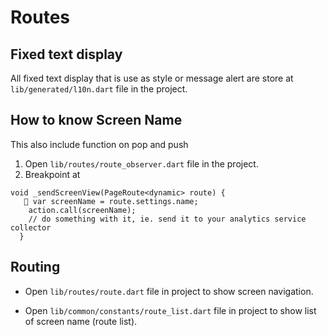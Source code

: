 # Routes

## Fixed text display
All fixed text display that is use as style or message alert are store at `lib/generated/l10n.dart` file in the project.
## How to know Screen Name
This also include function on pop and push

1. Open `lib/routes/route_observer.dart` file in the project.
2. Breakpoint at 
```flutter
void _sendScreenView(PageRoute<dynamic> route) {
   🔴 var screenName = route.settings.name;
    action.call(screenName);
    // do something with it, ie. send it to your analytics service collector
  }
```

## Routing
- Open `lib/routes/route.dart` file in project to show screen navigation.

- Open `lib/common/constants/route_list.dart` file in project to show list of screen name (route list).

